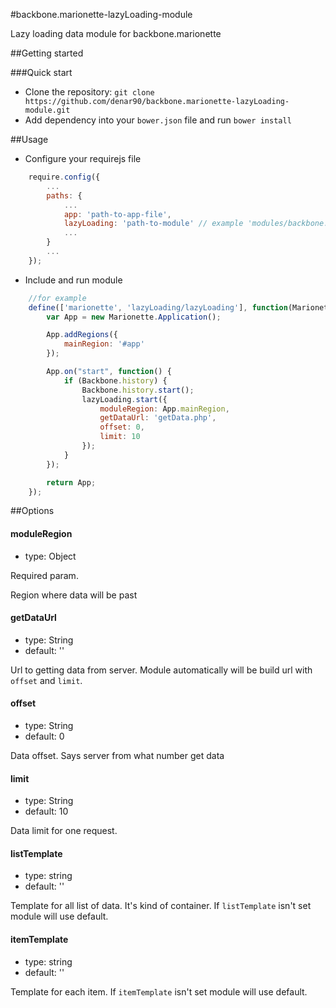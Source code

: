 #backbone.marionette-lazyLoading-module

Lazy loading data module for backbone.marionette

##Getting started

###Quick start

* Clone the repository: `git clone https://github.com/denar90/backbone.marionette-lazyLoading-module.git`
* Add dependency into your `bower.json` file and run `bower install`

##Usage
* Configure your requirejs file

````javascript
	require.config({
    	...
    	paths: {
    		...
    		app: 'path-to-app-file',
    		lazyLoading: 'path-to-module' // example 'modules/backbone.marionette-lazyLoading-module/'
    		...
    	}
    	...
    });
````

* Include and run module

````javascript
	//for example
	define(['marionette', 'lazyLoading/lazyLoading'], function(Marionette, lazyLoading) {
    	var App = new Marionette.Application();

    	App.addRegions({
    		mainRegion: '#app'
    	});

    	App.on("start", function() {
    		if (Backbone.history) {
    			Backbone.history.start();
    			lazyLoading.start({
    				moduleRegion: App.mainRegion,
    				getDataUrl: 'getData.php',
    				offset: 0,
    				limit: 10
    			});
    		}
    	});

    	return App;
    });
````

##Options

#### moduleRegion
* type: Object

Required param.

Region where data will be past

#### getDataUrl
* type: String
* default: ''

Url to getting data from server. Module automatically will be build url with `offset` and `limit`.

#### offset
* type: String
* default: 0

Data offset. Says server from what number get data


#### limit
* type: String
* default: 10

Data limit for one request.

#### listTemplate
* type: string
* default: ''

Template for all list of data. It's kind of container. If `listTemplate` isn't set module will use default.

#### itemTemplate
* type: string
* default: ''

Template for each item. If `itemTemplate` isn't set module will use default.